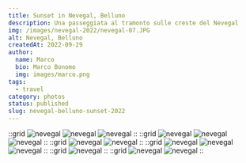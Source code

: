```yaml
---
title: Sunset in Nevegal, Belluno
description: Una passeggiata al tramonto sulle creste del Nevegal
img: /images/nevegal-2022/nevegal-07.JPG
alt: Nevegal, Belluno
createdAt: 2022-09-29
author:
  name: Marco
  bio: Marco Bonomo
  img: images/marco.png
tags:
  - travel
category: photos
status: published
slug: nevegal-belluno-sunset-2022
---
```



::grid
![nevegal](/images/nevegal-2022/nevegal-01.JPG)
![nevegal](/images/nevegal-2022/nevegal-02.JPG)
![nevegal](/images/nevegal-2022/nevegal-03.JPG)
::
::grid
![nevegal](/images/nevegal-2022/nevegal-04.JPG)
![nevegal](/images/nevegal-2022/nevegal-07.JPG)
![nevegal](/images/nevegal-2022/nevegal-08.JPG)
::
::grid
![nevegal](/images/nevegal-2022/nevegal-09.JPG)
![nevegal](/images/nevegal-2022/nevegal-10.JPG)
::
::grid
![nevegal](/images/nevegal-2022/nevegal-11.JPG)
![nevegal](/images/nevegal-2022/nevegal-12.JPG)
![nevegal](/images/nevegal-2022/nevegal-14.JPG)
::
::grid
![nevegal](/images/nevegal-2022/nevegal-15.JPG)
::
::grid
![nevegal](/images/nevegal-2022/nevegal-17.JPG)
![nevegal](/images/nevegal-2022/nevegal-18.JPG)
::
